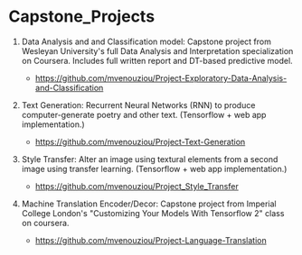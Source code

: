 # Capstone_Projects

 1. Data Analysis and and Classification model: Capstone project from Wesleyan University's full Data Analysis and Interpretation specialization on Coursera. Includes full written report and DT-based predictive model.
    - https://github.com/mvenouziou/Project-Exploratory-Data-Analysis-and-Classification

 2. Text Generation: Recurrent Neural Networks (RNN) to produce computer-generate poetry and other text. (Tensorflow + web app implementation.)
    - https://github.com/mvenouziou/Project-Text-Generation

 3. Style Transfer: Alter an image using textural elements from a second image using transfer learning. (Tensorflow + web app implementation.)
    - https://github.com/mvenouziou/Project_Style_Transfer

 4. Machine Translation Encoder/Decor: Capstone project from Imperial College London's "Customizing Your Models With Tensorflow 2" class on coursera.
    - https://github.com/mvenouziou/Project-Language-Translation
 

 
